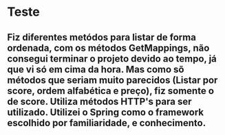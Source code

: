 # Teste

## Fiz diferentes metódos para listar de forma ordenada, com os métodos GetMappings, não consegui terminar o projeto devido ao tempo, já que vi só em cima da hora. Mas como sõ métodos que seriam muito parecidos (Listar por score, ordem alfabética e preço), fiz somente o de score. Utiliza métodos HTTP's para ser utilizado. Utilizei o Spring como o framework escolhido por familiaridade, e conhecimento. 
